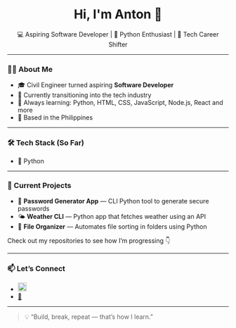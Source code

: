 <h1 align="center">Hi, I'm Anton 👋</h1>

<p align="center">
  💻 Aspiring Software Developer | 🐍 Python Enthusiast | 🚀 Tech Career Shifter
</p>

---

### 👨‍💻 About Me

- 🎓 Civil Engineer turned aspiring **Software Developer**
- 🔁 Currently transitioning into the tech industry
- 🧠 Always learning: Python, HTML, CSS, JavaScript, Node.js, React and more
- 📍 Based in the Philippines

---

### 🛠️ Tech Stack (So Far)

- 🐍 Python

---

### 📌 Current Projects

- 🔐 **Password Generator App** — CLI Python tool to generate secure passwords
- 🌤️ **Weather CLI** — Python app that fetches weather using an API
- 📂 **File Organizer** — Automates file sorting in folders using Python

Check out my repositories to see how I’m progressing 👇

---

### 📫 Let’s Connect

- [<img src="https://img.icons8.com/color/48/000000/linkedin.png" width="20"/>](https://www.linkedin.com/in/manuel-antonio-iii-valdez-2b0789261/)
- [📧](mailto:valdezanton97@gmail.com)

---

> 💡 “Build, break, repeat — that’s how I learn.”

